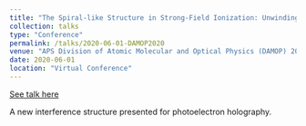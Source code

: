 ```yaml
---
title: "The Spiral-like Structure in Strong-Field Ionization: Unwinding Holographic Interference"
collection: talks
type: "Conference"
permalink: /talks/2020-06-01-DAMOP2020
venue: "APS Division of Atomic Molecular and Optical Physics (DAMOP) 2020"
date: 2020-06-01
location: "Virtual Conference"
---
```


[See talk here](http://meetings.aps.org/Meeting/DAMOP20/Session/N04.6)

A new interference structure presented for photoelectron holography.
